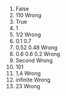 1. False
2. 110 Wrong
3. True
4. 1
5. 1/2 Wrong
6. 0.1 0.7
7. 0.52 0.48 Wrong
8. 0.6 0.6 0.2 Wrong
9. Second Wrong
10. 101 
11. 1,4 Wrong
12. infinite Wrong
13. 23 Wrong
